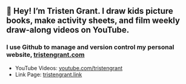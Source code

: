 ## 👋 Hey! I’m Tristen Grant. I draw kids picture books, make activity sheets, and film weekly draw-along videos on YouTube.

### I use Github to manage and version control my personal website, [tristengrant.com](https://tristengrant.com)

- YouTube Videos: [youtube.com/tristengrant](https://youtube.com/tristengrant)
- Link Page: [tristengrant.link](https://tristengrantlink)
